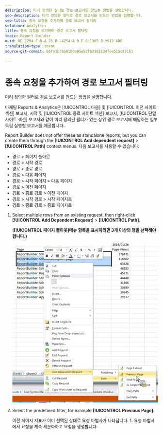 ```yaml
---
description: 미리 정의한 필터로 경로 보고서를 만드는 방법을 설명합니다.
seo-description: 미리 정의한 필터로 경로 보고서를 만드는 방법을 설명합니다.
seo-title: 종속 요청을 추가하여 경로 보고서 필터링
solution: Analytics
title: 종속 요청을 추가하여 경로 보고서 필터링
topic: Report Builder
uuid: DD 1294 F 8-A 26 B -4254-A 9 F 6-1365 B 2912 ADF
translation-type: tm+mt
source-git-commit: 86fe1b3650100a05e52fb2102134fee515c871b1

---
```



# 종속 요청을 추가하여 경로 보고서 필터링

미리 정의한 필터로 경로 보고서를 만드는 방법을 설명합니다.

마케팅 Reports &amp; Analytics은 [!UICONTROL 다음] 및 [!UICONTROL 이전 사이트 섹션] 보고서, 시작 및 [!UICONTROL 종료 사이트 섹션] 보고서, [!UICONTROL 단일 사이트 섹션] 보고서와 같이 미리 정의된 필터가 있는 상위 경로 보고서에 해당하는 일부 독립 실행형 보고서를 제공합니다.

Report Builder does not offer these as standalone reports, but you can create them through the **[!UICONTROL Add dependent request]** &gt; **[!UICONTROL Path]** context menus. 다음 보고서를 사용할 수 있습니다.

* 경로 &gt; 페이지 폴아웃
* 경로 &gt; 시작 경로
* 경로 &gt; 종료 경로
* 경로 &gt; 다음 페이지
* 경로 &gt; 시작 페이지 &gt; 다음 페이지
* 경로 &gt; 이전 페이지
* 경로 &gt; 종료 경로 &gt; 이전 페이지
* 경로 &gt; 시작 경로 &gt; 시작 페이지로
* 경로 &gt; 종료 경로 &gt; 종료 페이지로

1. Select multiple rows from an existing request, then right-click **[!UICONTROL Add Dependent Request]** &gt; **[!UICONTROL Path]**.

   (**[!UICONTROL 페이지 폴아웃]메뉴 항목을 표시하려면 3개 이상의 행을 선택해야 합니다.)**

   ![](assets/dependen_request.png)

1. Select the predefined filter, for example **[!UICONTROL Previous Page]**.

   이전 페이지 지표가 이미 선택된 상태로 요청 마법사가 나타납니다. 1. 요청 마법사에서 요청을 계속 세분화하고 요청을 생성합니다.
